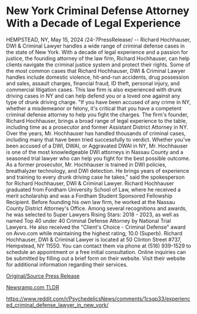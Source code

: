 # New York Criminal Defense Attorney With a Decade of Legal Experience

HEMPSTEAD, NY, May 15, 2024 /24-7PressRelease/ -- Richard Hochhauser, DWI & Criminal Lawyer handles a wide range of criminal defense cases in the state of New York. With a decade of legal experience and a passion for justice, the founding attorney of the law firm, Richard Hochhauser, can help clients navigate the criminal justice system and protect their rights.  Some of the most common cases that Richard Hochhauser, DWI & Criminal Lawyer handles include domestic violence, hit-and-run accidents, drug possession and sales, assault charges, financial fraud, ID theft, personal injury, and commercial litigation cases. This law firm is also experienced with drunk driving cases in NY and can help defend you or a loved one against any type of drunk driving charge.  "If you have been accused of any crime in NY, whether a misdemeanor or felony, it's critical that you have a competent criminal defense attorney to help you fight the charges. The firm's founder, Richard Hochhauser, brings a broad range of legal experience to the table, including time as a prosecutor and former Assistant District Attorney in NY. Over the years, Mr. Hochhauser has handled thousands of criminal cases, including many that have been tried successfully to verdict. Whether you've been accused of a DWI, DWAI, or Aggravated DWAI in NY, Mr. Hochhauser is one of the most knowledgeable DWI attorneys in Nassau County and a seasoned trial lawyer who can help you fight for the best possible outcome. As a former prosecutor, Mr. Hochhauser is trained in DWI policies, breathalyzer technology, and DWI detection. He brings years of experience and training to every drunk driving case he takes," said the spokesperson for Richard Hochhauser, DWI & Criminal Lawyer.   Richard Hochhauser graduated from Fordham University School of Law, where he received a merit scholarship and was a Fordham Student Sponsored Fellowship Recipient. Before founding his own law firm, he worked at the Nassau County District Attorney's Office.  Among several recognitions and awards, he was selected to Super Lawyers Rising Stars: 2018 - 2023, as well as named Top 40 under 40 Criminal Defense Attorney by National Trial Lawyers.  He also received the "Client's Choice - Criminal Defense" award on Avvo.com while maintaining the highest rating, 10.0 (Superb).  Richard Hochhauser, DWI & Criminal Lawyer is located at 50 Clinton Street #737, Hempstead, NY 11550. You can contact them via phone at (516) 939-1529 to schedule an appointment or a free initial consultation. Online inquiries can be submitted by filling out a brief form on their website. Visit their website for additional information regarding their services. 

[Original/Source Press Release](https://www.24-7pressrelease.com/press-release/510848/new-york-criminal-defense-attorney-with-a-decade-of-legal-experience)
                    

[Newsramp.com TLDR](None) 

https://www.reddit.com/r/PsychedelicsNews/comments/1csqp33/experienced_criminal_defense_lawyer_in_new_york/